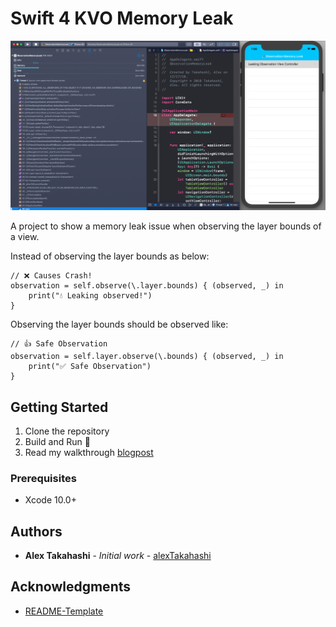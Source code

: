 # Swift 4 KVO Memory Leak

![App with Allocations Image](ReadMeImages/ObservationMemoryLeak_Project.png)

A project to show a memory leak issue when observing the layer bounds of a view.  

Instead of observing the layer bounds as below:

```
// ❌ Causes Crash!
observation = self.observe(\.layer.bounds) { (observed, _) in
    print("💧 Leaking observed!")
}
```

Observing the layer bounds should be observed like:

```
// 👍 Safe Observation
observation = self.layer.observe(\.bounds) { (observed, _) in
    print("✅ Safe Observation")
}
```

## Getting Started

1. Clone the repository
2. Build and Run 🚰
3. Read my walkthrough [blogpost](Blogpost.md)

### Prerequisites

* Xcode 10.0+

## Authors

* **Alex Takahashi** - *Initial work* - [alexTakahashi](https://github.com/alextakahashi)

## Acknowledgments

* [README-Template](https://gist.github.com/PurpleBooth/109311bb0361f32d87a2)
